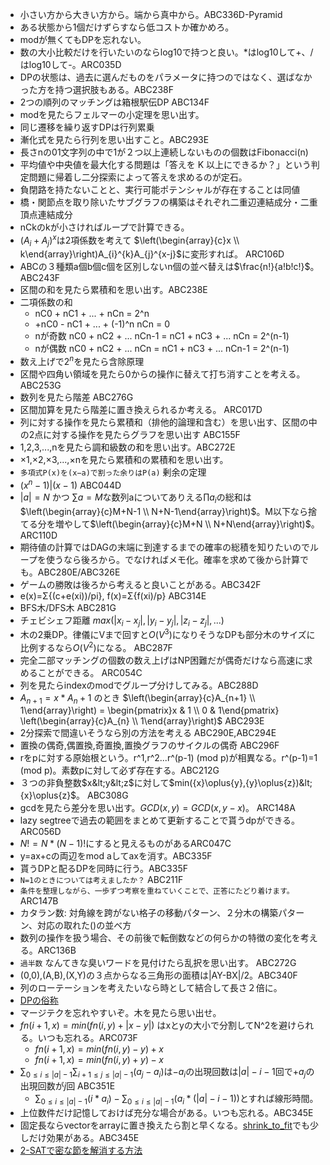 + 小さい方から大きい方から。端から真中から。ABC336D-Pyramid
+ ある状態から1個だけずらすなら低コストか確かめろ。
+ modが無くてもDPを忘れない。
+ 数の大小比較だけを行いたいのならlog10で持つと良い。*はlog10して+、/はlog10して-。ARC035D
+ DPの状態は、過去に選んだものをパラメータに持つのではなく、選ばなかった方を持つ選択肢もある。ABC238F
+ 2つの順列のマッチングは箱根駅伝DP ABC134F
+ modを見たらフェルマーの小定理を思い出す。
+ 同じ遷移を繰り返すDPは行列累乗
+ 漸化式を見たら行列を思い出すこと。ABC293E
+ 長さnの01文字列の中で1が２つ以上連続しないものの個数はFibonacci(n)
+ 平均値や中央値を最大化する問題は「答えを K 以上にできるか？」という判定問題に帰着し二分探索によって答えを求めるのが定石。
+ 負閉路を持たないことと、実行可能ポテンシャルが存在することは同値
+ 橋・関節点を取り除いたサブグラフの構築はそれぞれ二重辺連結成分・二重頂点連結成分
+ nCkのkが小さければループで計算できる。
+ $`(A_{i}+A_{j})^{x}`$は2項係数を考えて $`\left(\begin{array}{c}x \\ k\end{array}\right)A_{i}^{k}A_{j}^{x-j}`$に変形すれば。 ARC106D
+ ABCの３種類a個b個c個を区別しないn個の並べ替えは$`\frac{n!}{a!b!c!}`$。ABC243F
+ 区間の和を見たら累積和を思い出す。ABC238E
+ 二項係数の和
  + nC0 + nC1 + ... + nCn = 2^n
  + +nC0 - nC1 + ... + (-1)^n nCn = 0
  + nが奇数 nC0 + nC2 + ... nCn-1 = nC1 + nC3 + ... nCn = 2^(n-1)
  + nが偶数 nC0 + nC2 + ... nCn = nC1 + nC3 + ... nCn-1 = 2^(n-1)
+ 数え上げで$`2^{n}`$を見たら含除原理
+ 区間や四角い領域を見たら0からの操作に替えて打ち消すことを考える。ABC253G
+ 数列を見たら階差 ABC276G
+ 区間加算を見たら階差に置き換えられるか考える。 ARC017D
+ 列に対する操作を見たら累積和（排他的論理和含む）を思い出す、区間の中の2点に対する操作を見たらグラフを思い出す ABC155F
+ 1,2,3,...,nを見たら調和級数の和を思い出す。ABC272E
+ ×1,×2,×3,...,×nを見たら累積和の累積和を思い出す。
+ `多項式P(x)を(x−a)で割った余りはP(a)` 剰余の定理
+ $`(x^{n}-1)|(x-1)`$ ABC044D
+ $`|a|=N`$ かつ $`\sum a=M`$な数列aについてありえる$`\prod a_{i}`$の総和は$`\left(\begin{array}{c}M+N-1 \\ N+N-1\end{array}\right)`$。M以下なら捨てる分を増やして$`\left(\begin{array}{c}M+N \\ N+N\end{array}\right)`$。ARC110D
+ 期待値の計算ではDAGの末端に到達するまでの確率の総積を知りたいのでループを使うなら後ろから。でなければメモ化。確率を求めて後から計算でも。ABC280E/ABC326E
+ ゲームの勝敗は後ろから考えると良いことがある。ABC342F
+ e(x)=Σ{(c+e(xi))/pi}, f(x)=Σ{f(xi)/p} ABC314E
+ BFS木/DFS木 ABC281G
+ チェビシェフ距離 $max(|x_{i}-x_{j}|, |y_{i}-y_{j}|, |z_{i}-z_{j}|, ...)$
+ 木の2乗DP。律儀にVまで回すと$`O(V^{3})`$になりそうなDPも部分木のサイズに比例するなら$`O(V^{2})`$になる。 ABC287F
+ 完全二部マッチングの個数の数え上げはNP困難だが偶奇だけなら高速に求めることができる。 ARC054C
+ 列を見たらindexのmodでグループ分けしてみる。ABC288D
+ $`A_{n+1} = x * A_{n} + 1`$ のとき $`\left(\begin{array}{c}A_{n+1} \\ 1\end{array}\right) = \begin{pmatrix}x & 1 \\ 0 & 1\end{pmatrix} \left(\begin{array}{c}A_{n} \\ 1\end{array}\right)`$ ABC293E
+ 2分探索で間違いそうなら別の方法を考える ABC290E,ABC294E
+ 置換の偶奇,偶置換,奇置換,置換グラフのサイクルの偶奇 ABC296F
+ rをpに対する原始根という。r^1,r^2...r^(p-1) (mod p)が相異なる。r^(p-1)=1 (mod p)。素数pに対して必ず存在する。ABC212G
+ ３つの非負整数$`x&lt;y&lt;z`$に対して$`min({x}\oplus{y},{y}\oplus{z})&lt;{x}\oplus{z}`$。 ABC308G
+ gcdを見たら差分を思い出す。$`GCD(x,y)=GCD(x,y-x)`$。 ARC148A
+ lazy segtreeで過去の範囲をまとめて更新することで貰うdpができる。ARC056D
+ $`N!=N*(N-1)!`$にすると見えるものがあるARC047C
+ y=ax+cの両辺をmod aしてaxを消す。ABC335F
+ 貰うDPと配るDPを同時に行う。ABC335F
+ `N=1のときについては考えましたか？` ABC211F
+ `条件を整理しながら、一歩ずつ考察を重ねていくことで、正答にたどり着けます。` ARC147B
+ カタラン数: 対角線を跨がない格子の移動パターン、２分木の構築パターン、対応の取れた()の並べ方
+ 数列の操作を扱う場合、その前後で転倒数などの何らかの特徴の変化を考える。ARC136B
+ `過半数` なんてきな臭いワードを見付けたら乱択を思い出す。 ABC272G
+ (0,0),(A,B),(X,Y)の３点からなる三角形の面積は|AY-BX|/2。ABC340F
+ 列のローテーションを考えたいなら時として結合して長さ２倍に。
+ [DPの俗称](https://www.mathenachia.blog/dp/)
+ マージテクを忘れやすいぞ。木を見たら思い出せ。
+ $`fn(i+1,x)=min(fn(i,y)+|x-y|)`$ はxとyの大小で分割してN^2を避けられる。いつも忘れる。ARC073F
  + $`fn(i+1,x)=min(fn(i,y)-y)+x`$
  + $`fn(i+1,x)=min(fn(i,y)+y)-x`$
+ $`\sum_{0\le i\le |a|-1}\sum_{i+1\le j\le |a|-1}(a_{j}-a_{i})`$は$`-a_{i}`$の出現回数は$`|a|-i-1`$回で$`+a_{j}`$の出現回数が$`j`$回 ABC351E
  + $`\sum_{0\le i\le |a|-1}(i*a_{i})-\sum_{0\le i\le |a|-1}(a_{i}*(|a|-i-1))`$とすれば線形時間。
+ 上位数件だけ記憶しておけば充分な場合がある。いつも忘れる。ABC345E
+ 固定長ならvectorをarrayに置き換えたら割と早くなる。[shrink_to_fit](https://cpprefjp.github.io/reference/vector/vector/shrink_to_fit.html)でも少しだけ効果がある。ABC345E
+ [2-SATで密な節を解消する方法](https://drken1215.hatenablog.com/entry/2023/08/04/021846)

